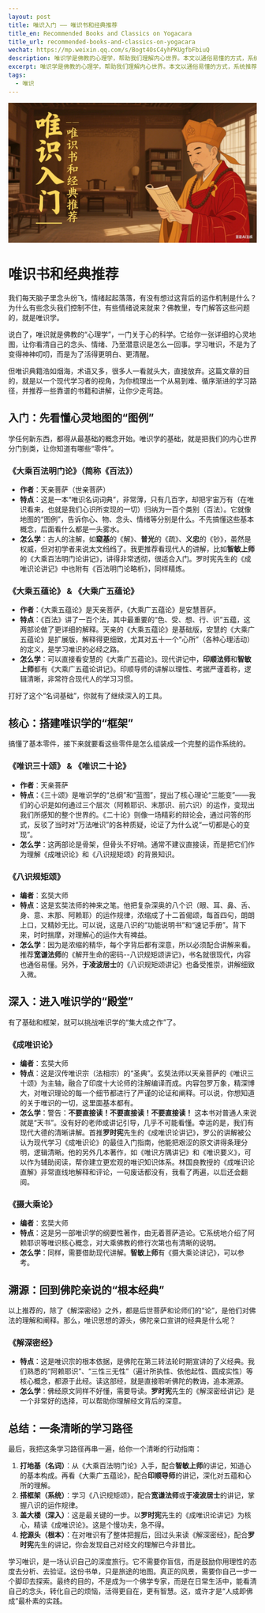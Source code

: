```yaml
---
layout: post
title: 唯识入门 —— 唯识书和经典推荐
title_en: Recommended Books and Classics on Yogacara
title_url: recommended-books-and-classics-on-yogacara
wechat: https://mp.weixin.qq.com/s/Bogt4OsC4yhPKUgfbFbiuQ
description: 唯识学是佛教的心理学，帮助我们理解内心世界。本文以通俗易懂的方式，系统推荐了从入门到深入的唯识经典和现代讲记，为你规划一条清晰的学习路径。
excerpt: 唯识学是佛教的心理学，帮助我们理解内心世界。本文以通俗易懂的方式，系统推荐了从入门到深入的唯识经典和现代讲记，为你规划一条清晰的学习路径。
tags:
  - 唯识
---
```


![](../images/2025-07-09-21-53-05.png)

# 唯识书和经典推荐

我们每天脑子里念头纷飞，情绪起起落落，有没有想过这背后的运作机制是什么？为什么有些念头我们控制不住，有些情绪说来就来？佛教里，专门解答这些问题的，就是唯识学。

说白了，唯识就是佛教的“心理学”，一门关于心的科学。它给你一张详细的心灵地图，让你看清自己的念头、情绪、乃至潜意识是怎么一回事。学习唯识，不是为了变得神神叨叨，而是为了活得更明白、更清醒。

但唯识典籍浩如烟海，术语又多，很多人一看就头大，直接放弃。这篇文章的目的，就是以一个现代学习者的视角，为你梳理出一个从易到难、循序渐进的学习路径，并推荐一些靠谱的书籍和讲解，让你少走弯路。

## 入门：先看懂心灵地图的“图例”

学任何新东西，都得从最基础的概念开始。唯识学的基础，就是把我们的内心世界分门别类，让你知道有哪些“零件”。

### 《大乘百法明门论》（简称《百法》）

- **作者**：天亲菩萨（世亲菩萨）
- **特点**：这是一本“唯识名词词典”，非常薄，只有几百字，却把宇宙万有（在唯识看来，也就是我们心识所变现的一切）归纳为一百个类别（百法）。它就像地图的“图例”，告诉你心、物、念头、情绪等分别是什么。不先搞懂这些基本概念，后面看什么都是一头雾水。
- **怎么学**：古人的注解，如**窥基**的《解》、**普光**的《疏》、**义忠**的《钞》，虽然是权威，但对初学者来说太文绉绉了。我更推荐看现代人的讲解，比如**智敏上师**的《大乘百法明门论讲记》，讲得非常透彻，很适合入门。罗时宪先生的《成唯识论讲记》中也附有《百法明门论略析》，同样精炼。

### 《大乘五蕴论》 & 《大乘广五蕴论》

- **作者**：《大乘五蕴论》是天亲菩萨，《大乘广五蕴论》是安慧菩萨。
- **特点**：《百法》讲了一百个法，其中最重要的“色、受、想、行、识”五蕴，这两部论做了更详细的解释。天亲的《大乘五蕴论》是基础版，安慧的《大乘广五蕴论》是扩展版，解释得更细致，尤其对五十一个“心所”（各种心理活动）的定义，是学习唯识的必经之路。
- **怎么学**：可以直接看安慧的《大乘广五蕴论》。现代讲记中，**印顺法师**和**智敏上师**都有《大乘广五蕴论讲记》。印顺导师的讲解以理性、考据严谨着称，逻辑清晰，非常符合现代人的学习习惯。

打好了这个“名词基础”，你就有了继续深入的工具。

## 核心：搭建唯识学的“框架”

搞懂了基本零件，接下来就要看这些零件是怎么组装成一个完整的运作系统的。

### 《唯识三十颂》 & 《唯识二十论》

- **作者**：天亲菩萨
- **特点**：《三十颂》是唯识学的“总纲”和“蓝图”，提出了核心理论“三能变”——我们的心识是如何通过三个层次（阿赖耶识、末那识、前六识）的运作，变现出我们所感知的整个世界的。《二十论》则像一场精彩的辩论会，通过问答的形式，反驳了当时对“万法唯识”的各种质疑，论证了为什么说“一切都是心的变现”。
- **怎么学**：这两部论是骨架，但骨头不好啃。通常不建议直接读，而是把它们作为理解《成唯识论》和《八识规矩颂》的背景知识。

### 《八识规矩颂》

- **编者**：玄奘大师
- **特点**：这是玄奘法师的神来之笔。他把复杂深奥的八个识（眼、耳、鼻、舌、身、意、末那、阿赖耶）的运作规律，浓缩成了十二首偈颂，每首四句，朗朗上口，又精妙无比。可以说，这是八识的“功能说明书”和“速记手册”。背下来，时时揣摩，对理解心的运作大有裨益。
- **怎么学**：因为是浓缩的精华，每个字背后都有深意，所以必须配合讲解来看。推荐**宽谦法师**的《解开生命的密码--八识规矩颂讲记》，书名就很现代，内容也通俗易懂。另外，**于凌波居士**的《八识规矩颂讲记》也备受推崇，讲解细致入微。

## 深入：进入唯识学的“殿堂”

有了基础和框架，就可以挑战唯识学的“集大成之作”了。

### 《成唯识论》

- **编者**：玄奘大师
- **特点**：这是汉传唯识宗（法相宗）的“圣典”。玄奘法师以天亲菩萨的《唯识三十颂》为主轴，融合了印度十大论师的注解编译而成。内容包罗万象，精深博大，对唯识理论的每一个细节都进行了严谨的论证和阐释。可以说，你想知道的关于唯识的一切，这里面基本都有。
- **怎么学**：警告：**不要直接读！不要直接读！不要直接读！** 这本书对普通人来说就是“天书”。没有好的老师或讲记引导，几乎不可能看懂。幸运的是，我们有现代大德的清晰讲解。首推**罗时宪**先生的《成唯识论讲记》，罗公的讲解被公认为现代学习《成唯识论》的最佳入门指南，他能把艰涩的原文讲得条理分明，逻辑清晰。他的另外几本著作，如《唯识方隅讲记》和《唯识要义》，可以作为辅助阅读，帮你建立更宏观的唯识知识体系。林国良教授的《成唯识论直解》非常直线地解释和评论，一句废话都没有，我看了两遍，以后还会翻阅。

### 《摄大乘论》

- **编者**：玄奘大师
- **特点**：这是另一部唯识学的纲要性著作，由无着菩萨造论。它系统地介绍了阿赖耶识等唯识核心概念，对大乘佛教的修行次第也有清晰的说明。
- **怎么学**：同样，需要借助现代讲解。**智敏上师**有《摄大乘论讲记》，可以参考。

## 溯源：回到佛陀亲说的“根本经典”

以上推荐的，除了《解深密经》之外，都是后世菩萨和论师们的“论”，是他们对佛法的理解和阐释。那么，唯识思想的源头，佛陀亲口宣讲的经典是什么呢？

### 《解深密经》

- **特点**：这是唯识宗的根本依据，是佛陀在第三转法轮时期宣讲的了义经典。我们熟悉的“阿赖耶识”、“三性三无性”（遍计所执性、依他起性、圆成实性）等核心概念，都源于此经。读这部经，就是直接聆听佛陀的教诲，追本溯源。
- **怎么学**：佛经原文同样不好懂，需要导读。**罗时宪**先生的《解深密经讲记》是一个非常好的选择，可以帮助你理解经文背后的深意。

## 总结：一条清晰的学习路径

最后，我把这条学习路径再串一遍，给你一个清晰的行动指南：

1.  **打地基（名词）**：从《大乘百法明门论》入手，配合**智敏上师**的讲记，知道心的基本构成。再看《大乘广五蕴论》，配合**印顺导师**的讲记，深化对五蕴和心所的理解。
2.  **搭框架（系统）**：学习《八识规矩颂》，配合**宽谦法师**或**于凌波居士**的讲记，掌握八识的运作规律。
3.  **盖大楼（深入）**：这是最关键的一步。以**罗时宪**先生的《成唯识论讲记》为核心，精读《成唯识论》。这是个慢功夫，急不得。
4.  **挖源头（根本）**：在对唯识有了整体把握后，回过头来读《解深密经》，配合**罗时宪**先生的讲记，你会发现自己对经文的理解已今非昔比。

学习唯识，是一场认识自己的深度旅行。它不需要你盲信，而是鼓励你用理性的态度去分析、去验证。这份书单，只是旅途的地图。真正的风景，需要你自己一步一个脚印去探索。最终的目的，不是成为一个佛学专家，而是在日常生活中，能看清自己的念头，转化自己的烦恼，活得更自在，更有智慧。这，或许才是“人成即佛成”最朴素的实践。